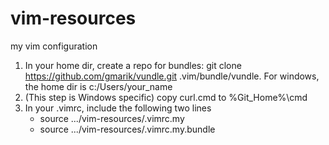 vim-resources
=============

my vim configuration

1. In your home dir, create a repo for bundles: git clone https://github.com/gmarik/vundle.git .vim/bundle/vundle. For windows, the home dir is c:/Users/your\_name
1. (This step is Windows specific) copy curl.cmd to %Git\_Home%\cmd
1. In your .vimrc, include the following two lines
   - source .../vim-resources/.vimrc.my
   - source .../vim-resources/.vimrc.my.bundle
